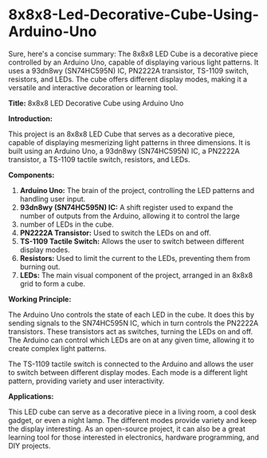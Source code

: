 # 8x8x8-Led-Decorative-Cube-Using-Arduino-Uno
Sure, here's a concise summary:  The 8x8x8 LED Cube is a decorative piece controlled by an Arduino Uno, capable of displaying various light patterns. It uses a 93dn8wy (SN74HC595N) IC, PN2222A transistor, TS-1109 switch, resistors, and LEDs. The cube offers different display modes, making it a versatile and interactive decoration or learning tool.



**Title:** 8x8x8 LED Decorative Cube using Arduino Uno

**Introduction:**

This project is an 8x8x8 LED Cube that serves as a decorative piece, capable of displaying mesmerizing light patterns in three dimensions. 
It is built using an Arduino Uno, a 93dn8wy (SN74HC595N) IC, a PN2222A transistor, a TS-1109 tactile switch, resistors, and LEDs.

**Components:**

1. **Arduino Uno:** The brain of the project, controlling the LED patterns and handling user input.
2. **93dn8wy (SN74HC595N) IC:** A shift register used to expand the number of outputs from the Arduino, allowing it to control the large
3. number of LEDs in the cube.
4. **PN2222A Transistor:** Used to switch the LEDs on and off.
5. **TS-1109 Tactile Switch:** Allows the user to switch between different display modes.
6. **Resistors:** Used to limit the current to the LEDs, preventing them from burning out.
7. **LEDs:** The main visual component of the project, arranged in an 8x8x8 grid to form a cube.

**Working Principle:**

The Arduino Uno controls the state of each LED in the cube. It does this by sending signals to the SN74HC595N IC, which in turn controls the 
PN2222A transistors. These transistors act as switches, turning the LEDs on and off. The Arduino can control which LEDs are on at any given time,
allowing it to create complex light patterns.

The TS-1109 tactile switch is connected to the Arduino and allows the user to switch between different display modes. Each mode is a different 
light pattern, providing variety and user interactivity.

**Applications:**

This LED cube can serve as a decorative piece in a living room, a cool desk gadget, or even a night lamp. The different modes provide variety and
keep the display interesting. As an open-source project, it can also be a great learning tool for those interested in electronics, hardware
programming, and DIY projects.

